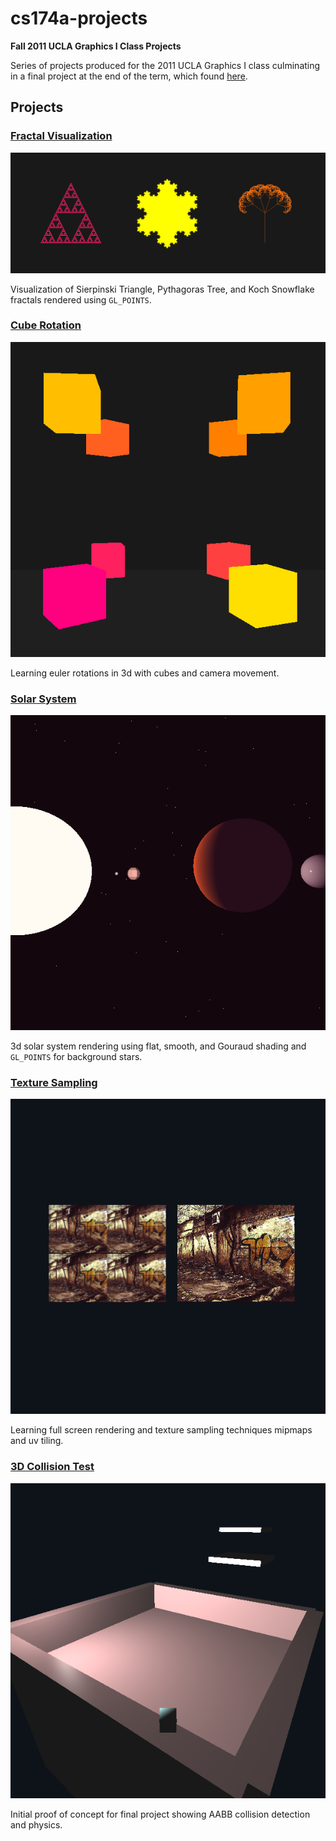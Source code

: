 # cs174a-projects
**Fall 2011 UCLA Graphics I Class Projects**

Series of projects produced for the 2011 UCLA Graphics I class culminating in a final project at the end of the term, which found [here](https://github.com/gkjohnson/cs174a-term-project). 

## Projects
### [Fractal Visualization](/Fractal%20Visualization)
![fractal visualization](/docs/fractals.png)

Visualization of Sierpinski Triangle, Pythagoras Tree, and Koch Snowflake fractals rendered using `GL_POINTS`.

### [Cube Rotation](/Cube%20Rotation)
![cube rotation](/docs/rotation.png)

Learning euler rotations in 3d with cubes and camera movement.

### [Solar System](/Solar%20System)
![solar system](/docs/solar-system.png)

3d solar system rendering using flat, smooth, and Gouraud shading and `GL_POINTS` for background stars.

### [Texture Sampling](/Texture%20Sampling)
![texture sample](/docs/mipmaps.png)

Learning full screen rendering and texture sampling techniques mipmaps and uv tiling.

### [3D Collision Test](/3d%20Collision%20Test)
![3d collision](/docs/collision-test.png)

Initial proof of concept for final project showing AABB collision detection and physics.
